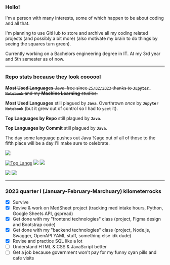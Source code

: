 ### Hello!

I'm a person with many interests, some of which happen to be about coding and all that.

I'm planning to use GitHub to store and archive all my coding related projects (and possibly a bit more) (also motivate my brain to do things by seeing the squares turn green).

Currently working on a Bachelors engineering degree in IT. At my 3rd year and 5th semester as of now.

-----

### Repo stats because they look coooool

~~**Most Used Languages** Java-free since `25/02/2023` thanks to **`Jupyter Notebook`** and my **Machine Learning** studies.~~

**Most Used Languages** still plagued by **`Java`**. Overthrown *once* by **`Jupyter Notebook`** (but it grew out of control so I had to `yeet` it).

**Top Languages by Repo** still plagued by **`Java`**.

**Top Languages by Commit** still plagued by **`Java`**.

The day some language pushes out Java %age out of all of those to the fifth place will be a day I'll make sure to celebrate.

![](http://github-profile-summary-cards.vercel.app/api/cards/profile-details?username=PerfectMach1ne&theme=tokyonight)

[![Top Langs](https://github-readme-stats.vercel.app/api/top-langs/?username=PerfectMach1ne&layout=compact&theme=gradient&bg_color=90,AA8ED6,5EAEEC&text_color=FFFFFF&title_color=FFFFFF&langs_count=10&hide=jupyter%20notebook)](https://github.com/anuraghazra/github-readme-stats)
![](http://github-profile-summary-cards.vercel.app/api/cards/repos-per-language?username=PerfectMach1ne&theme=github_dark) 
![](http://github-profile-summary-cards.vercel.app/api/cards/most-commit-language?username=PerfectMach1ne&theme=github_dark) 

![](http://github-profile-summary-cards.vercel.app/api/cards/stats?username=PerfectMach1ne&theme=tokyonight)
![](http://github-profile-summary-cards.vercel.app/api/cards/productive-time?username=PerfectMach1ne&theme=tokyonight&utcOffset=1) 
 
-----

### 2023 quarter I (January-February-Marchuary) kilometerrocks


- [x] Survive
- [x] Revive & work on MedSheet project (tracking med intake hours, Python, Google Sheets API, gspread) 
- [x] Get done with my "frontend technologies" class (project, Figma design and Bootstrap code)
- [x] Get done with my "backend technologies" class (project, Node.js, Swagger, OpenAPI YAML stuff, something else idk dude)
- [x] Revise and practice SQL like a lot
- [ ] Understand HTML & CSS & JavaScript better
- [ ] Get a job because government won't pay for my funny cyan pills and cafe visits
